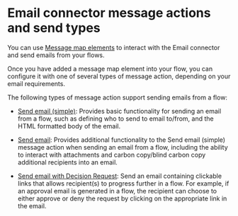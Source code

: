 # Email connector message actions and send types

<head>
  <meta name="guidename" content="Flow"/>
  <meta name="context" content="GUID-2d7bd33d-4759-4390-bb71-d11aed6b76fc"/>
</head>


You can use [ Message map elements](/docs/Atomsphere/Flow/topics/c-flo-ME_Message_342e9efb-0f11-4083-a2dc-195d52d1f939.md) to interact with the Email connector and send emails from your flows.

Once you have added a message map element into your flow, you can configure it with one of several types of message action, depending on your email requirements.

The following types of message action support sending emails from a flow:

-   [Send email \(simple\)](/docs/Atomsphere/Flow/topics/flo-Email_connector_send_email_simple_16564ade-7bb3-4286-a7ba-25b967aa0ce0.md): Provides basic functionality for sending an email from a flow, such as defining who to send to email to/from, and the HTML formatted body of the email.

-   [Send email](/docs/Atomsphere/Flow/topics/flo-Email_connector_send_email_990e6944-706b-4864-be2e-ad9205b453c0.md): Provides additional functionality to the Send email \(simple\) message action when sending an email from a flow, including the ability to interact with attachments and carbon copy/blind carbon copy additional recipients into an email.

-   [Send email with Decision Request](/docs/Atomsphere/Flow/topics/flo-Email_connector_decision_a1407578-4750-4d6a-b2a3-39fa41a456c6.md): Send an email containing clickable links that allows recipient\(s\) to progress further in a flow. For example, if an approval email is generated in a flow, the recipient can choose to either approve or deny the request by clicking on the appropriate link in the email.